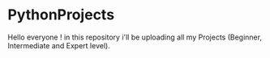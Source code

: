 # PythonProjects
Hello everyone ! in this repository i'll be uploading all my Projects (Beginner, Intermediate and Expert level).

